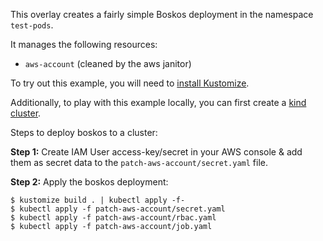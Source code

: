 This overlay creates a fairly simple Boskos deployment in the namespace `test-pods`.

It manages the following resources:
- `aws-account` (cleaned by the aws janitor)

To try out this example, you will need to [install Kustomize](https://kubernetes-sigs.github.io/kustomize/installation/).

Additionally, to play with this example locally, you can first create a [kind cluster](https://kind.sigs.k8s.io/).


Steps to deploy boskos to a cluster:

**Step 1:** Create IAM User access-key/secret in your AWS console & add them as secret data to the `patch-aws-account/secret.yaml` file.

**Step 2:** Apply the boskos deployment:

```console
$ kustomize build . | kubectl apply -f-
$ kubectl apply -f patch-aws-account/secret.yaml
$ kubectl apply -f patch-aws-account/rbac.yaml
$ kubectl apply -f patch-aws-account/job.yaml
```
